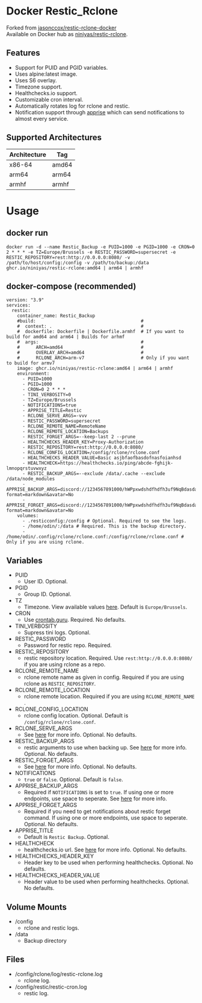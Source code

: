 # Docker Restic_Rclone
Forked from [jasonccox/restic-rclone-docker](https://github.com/jasonccox/restic-rclone-docker) \
Available on Docker hub as [niniyas/restic-rclone](https://hub.docker.com/r/niniyas/restic-rclone).

## Features
- Support for PUID and PGID variables.
- Uses alpine:latest image.
- Uses S6 overlay.
- Timezone support.
- Healthchecks.io support.
- Customizable cron interval.
- Automatically rotates log for rclone and restic.
- Notification support through [apprise](https://github.com/caronc/apprise) which can send notifications to almost every service.

## Supported Architectures

| Architecture | Tag   |
|--------------|-------|
| x86-64       | amd64 |
| arm64        | arm64 |
| armhf        | armhf |

# Usage
## docker run
```
docker run -d --name Restic_Backup -e PUID=1000 -e PGID=1000 -e CRON=0 2 * * * -e TZ=Europe/Brussels -e RESTIC_PASSWORD=supersecret -e RESTIC_REPOSITORY=rest:http://0.0.0.0:8080/ -v /path/to/host/config:/config -v /path/to/backup:/data ghcr.io/niniyas/restic-rclone:amd64 | arm64 | armhf
```

## docker-compose (recommended)
```
version: "3.9"
services:
  restic:
    container_name: Restic_Backup
    #build:                                       #
    #  context: .                                 #
    #  dockerfile: Dockerfile | Dockerfile.armhf  # If you want to build for amd64 and arm64 | Builds for arhmf
    #  args:                                      #
    #      ARCH=amd64                             # 
    #      OVERLAY_ARCH=amd64                     #
    #      RCLONE_ARCH=arm-v7                     # Only if you want to build for armv7
    image: ghcr.io/niniyas/restic-rclone:amd64 | arm64 | armhf
    environment:
      - PUID=1000
      - PGID=1000
      - CRON=0 2 * * *
      - TINI_VERBOSITY=0
      - TZ=Europe/Brussels
      - NOTIFICATIONS=true
      - APPRISE_TITLE=Restic
      - RCLONE_SERVE_ARGS=-vvv
      - RESTIC_PASSWORD=supersecret
      - RCLONE_REMOTE_NAME=RemoteName
      - RCLONE_REMOTE_LOCATION=Backups
      - RESTIC_FORGET_ARGS=--keep-last 2 --prune
      - HEALTHCHECKS_HEADER_KEY=Proxy-Authorization
      - RESTIC_REPOSITORY=rest:http://0.0.0.0:8080/
      - RCLONE_CONFIG_LOCATION=/config/rclone/rclone.conf
      - HEALTHCHECKS_HEADER_VALUE=Basic asjbfaofbasdofnasfoianhsd
      - HEALTHCHECK=https://healthchecks.io/ping/abcde-fghijk-lmnopqrstuvwxyz
      - RESTIC_BACKUP_ARGS=--exclude /data/.cache --exclude /data/node_modules
      - APPRISE_BACKUP_ARGS=discord://1234567891000/hWPpxwdshdfhdfh3uf9NqBdasdasdasddsfhgdfh5iHWxZDxtUes0Mm/?format=markdown&avatar=No
      - APPRISE_FORGET_ARGS=discord://1234567891000/hWPpxwdshdfhdfh3uf9NqBdasdasdasddsfhgdfh5iHWxZDxtUes0Mm/?format=markdown&avatar=No
    volumes:
      - .resticconfig:/config # Optional. Required to see the logs.
      - /home/odin/:/data # Required. This is the backup directory.
      - /home/odin/.config/rclone/rclone.conf:/config/rclone/rclone.conf # Only if you are using rclone.
```

## Variables
- PUID
  - User ID. Optional.
- PGID
  - Group ID. Optional.
- TZ
  - Timezone. View available values [here](https://en.wikipedia.org/wiki/List_of_tz_database_time_zones). Default is `Europe/Brussels`.
- CRON
  - Use [crontab.guru](https://crontab.guru). Required. No defaults.
- TINI_VERBOSITY
  - Supress tini logs. Optional.
- RESTIC_PASSWORD
  - Password for restic repo. Required.
- RESTIC_REPOSITORY
  - restic repository location. Required. Use `rest:http://0.0.0.0:8080/` if you are using rclone as a repo.
- RCLONE_REMOTE_NAME
  - rclone remote name as given in config. Required if you are using rclone as `RESTIC_REPOSITORY`.
- RCLONE_REMOTE_LOCATION
  - rclone remote location. Required if you are using `RCLONE_REMOTE_NAME` .
- RCLONE_CONFIG_LOCATION
  - rclone config location. Optional. Default is `/config/rclone/rclone.conf`.
- RCLONE_SERVE_ARGS
  - See [here](https://rclone.org/commands/rclone_serve_restic/#options) for more info. Optional. No defaults.
- RESTIC_BACKUP_ARGS
  - restic arguments to use when backing up. See [here](https://restic.readthedocs.io/en/stable/) for more info. Optional. No defaults.
- RESTIC_FORGET_ARGS
  - See [here](https://restic.readthedocs.io/en/stable/060_forget.html) for more info. Optional. No defaults.
- NOTIFICATIONS
  - `true` or `false`. Optional. Default is `false`.
- APPRISE_BACKUP_ARGS
  - Required if `NOTIFICATIONS` is set to `true`. If using one or more endpoints, use space to seperate. See [here](https://github.com/caronc/apprise/wiki) for more info.
- APPRISE_FORGET_ARGS
  - Required if you need to get notifications about restic forget command. If using one or more endpoints, use space to seperate. Optional. No defaults.
- APPRISE_TITLE
  - Default is `Restic Backup`. Optional.
- HEALTHCHECK
  - healthchecks.io url. See [here](https://healthchecks.io/) for more info. Optional. No defaults.
- HEALTHCHECKS_HEADER_KEY
  - Header key to be used when performing healthchecks. Optional. No defaults.
- HEALTHCHECKS_HEADER_VALUE
  - Header value to be used when performing healthchecks. Optional. No defaults.

## Volume Mounts
- /config
  - rclone and restic logs.
- /data
  - Backup directory

## Files
- /config/rclone/log/restic-rclone.log
  - rclone log.
- /config/restic/restic-cron.log
  - restic log.
